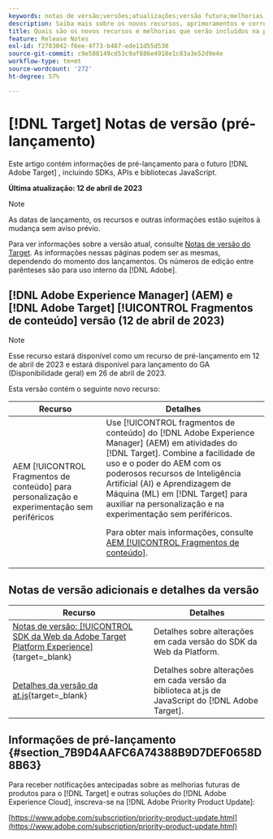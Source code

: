 ```yaml
---
keywords: notas de versão;versões;atualizações;versão futura;melhorias;novos recursos;correções;atualizações;pré-lançamento
description: Saiba mais sobre os novos recursos, aprimoramentos e correções incluídos na próxima versão do [!DNL Adobe Target], incluindo SDKs, APIs e bibliotecas JavaScript.
title: Quais são os novos recursos e melhorias que serão incluídos na próxima versão do  [!DNL Target] ?
feature: Release Notes
exl-id: f2783042-f6ee-4f73-b487-ede11d55d530
source-git-commit: c9e588149cd53c9af886e4918e1c83a3e52d9e4e
workflow-type: tm+mt
source-wordcount: '272'
ht-degree: 57%

---
```


# [!DNL Target] Notas de versão (pré-lançamento)

Este artigo contém informações de pré-lançamento para o futuro [!DNL Adobe Target] , incluindo SDKs, APIs e bibliotecas JavaScript.

**Última atualização: 12 de abril de 2023**

>[!NOTE]
>
>As datas de lançamento, os recursos e outras informações estão sujeitos à mudança sem aviso prévio.

Para ver informações sobre a versão atual, consulte [Notas de versão do Target](release-notes.md). As informações nessas páginas podem ser as mesmas, dependendo do momento dos lançamentos. Os números de edição entre parênteses são para uso interno da [!DNL Adobe].

## [!DNL Adobe Experience Manager] (AEM) e [!DNL Adobe Target] [!UICONTROL Fragmentos de conteúdo] versão (12 de abril de 2023)

>[!NOTE]
>
>Esse recurso estará disponível como um recurso de pré-lançamento em 12 de abril de 2023 e estará disponível para lançamento do GA (Disponibilidade geral) em 26 de abril de 2023.

Esta versão contém o seguinte novo recurso:

| Recurso | Detalhes |
|--- |--- |
| AEM [!UICONTROL Fragmentos de conteúdo] para personalização e experimentação sem periféricos | Use [!UICONTROL fragmentos de conteúdo] do [!DNL Adobe Experience Manager] (AEM) em atividades do [!DNL Target]. Combine a facilidade de uso e o poder do AEM com os poderosos recursos de Inteligência Artificial (AI) e Aprendizagem de Máquina (ML) em [!DNL Target] para auxiliar na personalização e na experimentação sem periféricos.<P>Para obter mais informações, consulte [AEM [!UICONTROL Fragmentos de conteúdo]](/help/main/c-integrating-target-with-mac/aem/content-fragments-aem.md). |

## Notas de versão adicionais e detalhes da versão

| Recurso | Detalhes |
|--- |--- |
| [Notas de versão: [!UICONTROL SDK da Web da Adobe Target Platform Experience]](https://experienceleague.adobe.com/docs/experience-platform/edge/release-notes.html?lang=pt-BR){target=_blank} | Detalhes sobre alterações em cada versão do SDK da Web da Platform. |
| [Detalhes da versão da at.js](https://developer.adobe.com/target/implement/client-side/atjs/target-atjs-versions/){target=_blank} | Detalhes sobre alterações em cada versão da biblioteca at.js de JavaScript do [!DNL Adobe Target]. |


## Informações de pré-lançamento {#section_7B9D4AAFC6A74388B9D7DEF0658D8B63}

Para receber notificações antecipadas sobre as melhorias futuras de produtos para o [!DNL Target] e outras soluções do [!DNL Adobe Experience Cloud], inscreva-se na [!DNL Adobe Priority Product Update]:

[https://www.adobe.com/subscription/priority-product-update.html](https://www.adobe.com/subscription/priority-product-update.html)
